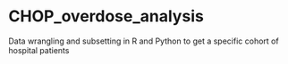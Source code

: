 # CHOP_overdose_analysis
Data wrangling and subsetting in R and Python to get a specific cohort of hospital patients
